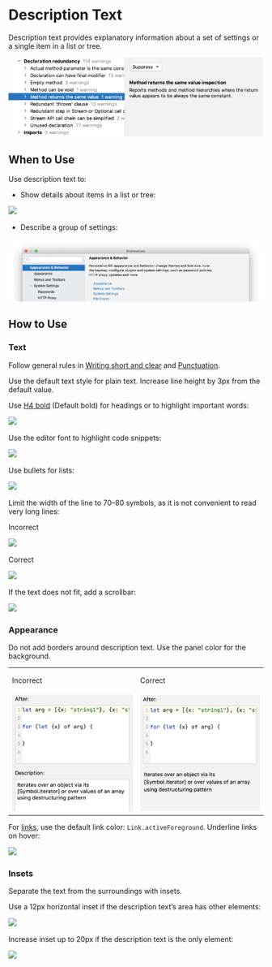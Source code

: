 <!-- Copyright 2000-2024 JetBrains s.r.o. and contributors. Use of this source code is governed by the Apache 2.0 license. -->

# Description Text

Description text provides explanatory information about a set of settings or a single item in a list or tree.

![](../../../images/ui/description_text/01_example.png)


## When to Use

Use description text to:

* Show details about items in a list or tree:

![](02_use_in_tree.png)

* Describe a group of settings:

<img src="../../../images/ui/description_text/03_use_in_settings.png"/>


## How to Use

### Text

Follow general rules in [Writing short and clear](writing_short.md) and [Punctuation](punctuation.md).

Use the default text style for plain text. Increase line height by 3px from the default value.

Use [H4 bold](typography.md) (Default bold) for headings or to highlight important words:

![](04_bold_header.png)

Use the editor font to highlight code snippets:

![](05_editor_font.png)

Use bullets for lists:

![](06_bullets.png)

Limit the width of the line to 70–80 symbols, as it is not convenient to read very long lines:

<p class='label incorrect'>Incorrect</p>

![](07_width_incorrect.png)

<p class='label correct'>Correct</p>

![](07_width_correct.png)

If the text does not fit, add a scrollbar:

![](08_scroll.png)


### Appearance

Do not add borders around description text. Use the panel color for the background.

<table>
<tr>
<td> <p> Incorrect </p></td>
<td> <p> Correct </p></td>
</tr>
  <tr>
    <td>
        <img src="../../../images/ui/description_text/09_frame_incorrect.png" />
    </td>
    <td>
        <img src="../../../images/ui/description_text/09_frame_correct.png" />
    </td>
  </tr>
</table>

For [links](link.md), use the default link color: `Link.activeForeground`. Underline links on hover:

![](10_link.png)


### Insets

<p>Separate the text from the surroundings with insets.</p>

Use a 12px horizontal inset if the description text’s area has other elements:

![](11_insets_12.png)

Increase inset up to 20px if the description text is the only element:

![](11_insets_20.png)

